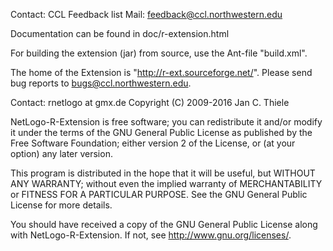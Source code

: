 Contact: CCL Feedback list
Mail: feedback@ccl.northwestern.edu

Documentation can be found in doc/r-extension.html

For building the extension (jar) from source, use the Ant-file "build.xml".

The home of the Extension is "http://r-ext.sourceforge.net/".
Please send bug reports to bugs@ccl.northwestern.edu.

Contact: rnetlogo at gmx.de
Copyright (C) 2009-2016 Jan C. Thiele

NetLogo-R-Extension is free software; you can redistribute it and/or
modify it under the terms of the GNU General Public License
as published by the Free Software Foundation; either version 2
of the License, or (at your option) any later version.

This program is distributed in the hope that it will be useful,
but WITHOUT ANY WARRANTY; without even the implied warranty of
MERCHANTABILITY or FITNESS FOR A PARTICULAR PURPOSE.  See the
GNU General Public License for more details.

You should have received a copy of the GNU General Public License
along with NetLogo-R-Extension.  If not, see <http://www.gnu.org/licenses/>.
